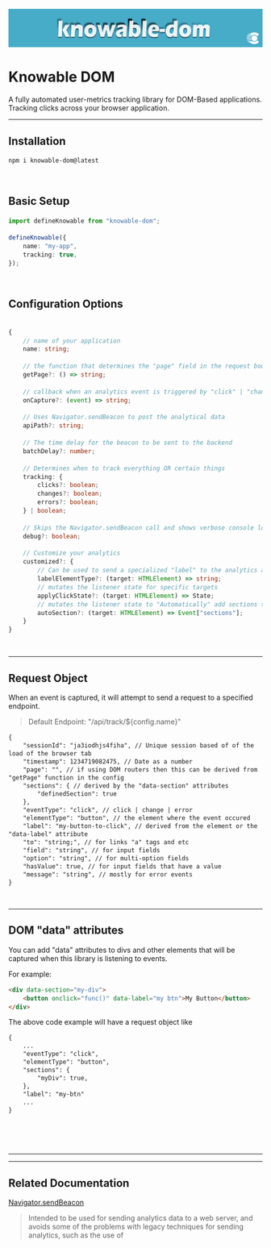 ![alt text](https://github.com/corlogix/knowable-dom/blob/main/docs/knowabledom.jpg?raw=true)

# Knowable DOM
A fully automated user-metrics tracking library for DOM-Based applications. Tracking clicks across your browser application.

---

## Installation
```bash
npm i knowable-dom@latest
```

<br/>

## Basic Setup
```typescript
import defineKnowable from "knowable-dom";

defineKnowable({
    name: "my-app",
    tracking: true,
});
```

<br/>

## Configuration Options
```typescript

{
    // name of your application
    name: string;

    // the function that determines the "page" field in the request body
    getPage?: () => string;

    // callback when an analytics event is triggered by "click" | "change" | "error"
    onCapture?: (event) => string;
    
    // Uses Navigator.sendBeacon to post the analytical data
    apiPath?: string;

    // The time delay for the beacon to be sent to the backend
    batchDelay?: number;
    
    // Determines when to track everything OR certain things
    tracking: {
        clicks?: boolean;
        changes?: boolean;
        errors?: boolean;
    } | boolean;

    // Skips the Navigator.sendBeacon call and shows verbose console logs
    debug?: boolean;

    // Customize your analytics
    customized?: {
        // Can be used to send a specialized "label" to the analytics api
        labelElementType?: (target: HTMLElement) => string;
        // mutates the listener state for specific targets
        applyClickState?: (target: HTMLElement) => State;
        // mutates the listener state to "Automatically" add sections to specialized components
        autoSection?: (target: HTMLElement) => Event["sections"];
    }
}

```

<br/>

---

## Request Object
When an event is captured, it will attempt to send a request to a specified endpoint.
>Default Endpoint: "/api/track/${config.name}"

```jsonc
{
    "sessionId": "ja3iodhjs4fiha", // Unique session based of of the load of the browser tab
    "timestamp": 1234719082475, // Date as a number
    "page": "", // if using DOM routers then this can be derived from "getPage" function in the config
    "sections": { // derived by the "data-section" attributes
        "definedSection": true
    },
    "eventType": "click", // click | change | error
    "elementType": "button", // the element where the event occured
    "label": "my-button-to-click", // derived from the element or the "data-label" attribute
    "to": "string;", // for links "a" tags and etc
    "field": "string", // for input fields
    "option": "string", // for multi-option fields
    "hasValue": true, // for input fields that have a value
    "message": "string", // mostly for error events
}
```

<br/>

---

## DOM "data" attributes
You can add "data" attributes to divs and other elements that will be captured when this library is listening to events.

For example:
```html
<div data-section="my-div">
    <button onclick="func()" data-label="my btn">My Button</button>
</div>
```
The above code example will have a request object like
```jsonc
{
    ...
    "eventType": "click",
    "elementType": "button",
    "sections": {
        "myDiv": true,
    },
    "label": "my-btn"
    ...
}
```

<br/>
<br/>
<br/>

---
---

## Related Documentation

[Navigator.sendBeacon](https://developer.mozilla.org/en-US/docs/Web/API/Navigator/sendBeacon)

>Intended to be used for sending analytics data to a web server, and avoids some of the problems with legacy techniques for sending analytics, such as the use of